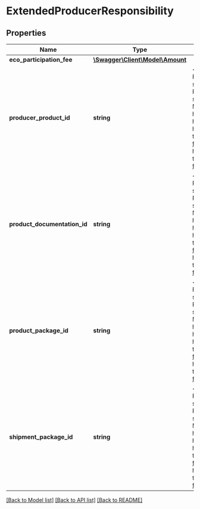 # ExtendedProducerResponsibility

## Properties
Name | Type | Description | Notes
------------ | ------------- | ------------- | -------------
**eco_participation_fee** | [**\Swagger\Client\Model\Amount**](Amount.md) |  | [optional] 
**producer_product_id** | **string** | &lt;span class&#x3D;\&quot;tablenote\&quot;&gt;&lt;b&gt;Note:&lt;/b&gt; &lt;b&gt;THIS FIELD IS DEPRECATED AND NO LONGER SUPPORTED.&lt;/b&gt; For sellers selling on the eBay France Marketplace, Extended Producer Responsibility ID fields are no longer set at the listing level. Instead, sellers must provide these IDs for each applicable category in their My eBay accounts. The URL will be based on the seller&#x27;s home/registration site, and will use this pattern: https://accountsettings./epr-fr. Sellers based in the US will use &lt;a href&#x3D;\&quot;https://accountsettings.ebay.com/epr-fr\&quot; target&#x3D;\&quot;_blank\&quot;&gt;https://accountsettings.ebay.com/epr-fr&lt;/a&gt;, sellers based in France will use &lt;a href&#x3D;\&quot;https://accountsettings.ebay.fr/epr-fr\&quot; target&#x3D;\&quot;_blank\&quot;&gt;https://accountsettings.ebay.fr/epr-fr&lt;/a&gt;, and so on.&lt;/span&gt; | [optional] 
**product_documentation_id** | **string** | &lt;span class&#x3D;\&quot;tablenote\&quot;&gt;&lt;b&gt;Note:&lt;/b&gt; &lt;b&gt;THIS FIELD IS DEPRECATED AND NO LONGER SUPPORTED.&lt;/b&gt; For sellers selling on the eBay France Marketplace, Extended Producer Responsibility ID fields are no longer set at the listing level. Instead, sellers must provide these IDs for each applicable category in their My eBay accounts. The URL will be based on the seller&#x27;s home/registration site, and will use this pattern: https://accountsettings./epr-fr. Sellers based in the US will use &lt;a href&#x3D;\&quot;https://accountsettings.ebay.com/epr-fr\&quot; target&#x3D;\&quot;_blank\&quot;&gt;https://accountsettings.ebay.com/epr-fr&lt;/a&gt;, sellers based in France will use &lt;a href&#x3D;\&quot;https://accountsettings.ebay.fr/epr-fr\&quot; target&#x3D;\&quot;_blank\&quot;&gt;https://accountsettings.ebay.fr/epr-fr&lt;/a&gt;, and so on.&lt;/span&gt; | [optional] 
**product_package_id** | **string** | &lt;span class&#x3D;\&quot;tablenote\&quot;&gt;&lt;b&gt;Note:&lt;/b&gt; &lt;b&gt;THIS FIELD IS DEPRECATED AND NO LONGER SUPPORTED.&lt;/b&gt; For sellers selling on the eBay France Marketplace, Extended Producer Responsibility ID fields are no longer set at the listing level. Instead, sellers must provide these IDs for each applicable category in their My eBay accounts. The URL will be based on the seller&#x27;s home/registration site, and will use this pattern: https://accountsettings./epr-fr. Sellers based in the US will use &lt;a href&#x3D;\&quot;https://accountsettings.ebay.com/epr-fr\&quot; target&#x3D;\&quot;_blank\&quot;&gt;https://accountsettings.ebay.com/epr-fr&lt;/a&gt;, sellers based in France will use &lt;a href&#x3D;\&quot;https://accountsettings.ebay.fr/epr-fr\&quot; target&#x3D;\&quot;_blank\&quot;&gt;https://accountsettings.ebay.fr/epr-fr&lt;/a&gt;, and so on.&lt;/span&gt; | [optional] 
**shipment_package_id** | **string** | &lt;span class&#x3D;\&quot;tablenote\&quot;&gt;&lt;b&gt;Note:&lt;/b&gt; &lt;b&gt;THIS FIELD IS DEPRECATED AND NO LONGER SUPPORTED.&lt;/b&gt; For sellers selling on the eBay France Marketplace, Extended Producer Responsibility ID fields are no longer set at the listing level. Instead, sellers must provide these IDs for each applicable category in their My eBay accounts. The URL will be based on the seller&#x27;s home/registration site, and will use this pattern: https://accountsettings./epr-fr. Sellers based in the US will use &lt;a href&#x3D;\&quot;https://accountsettings.ebay.com/epr-fr\&quot; target&#x3D;\&quot;_blank\&quot;&gt;https://accountsettings.ebay.com/epr-fr&lt;/a&gt;, sellers based in France will use &lt;a href&#x3D;\&quot;https://accountsettings.ebay.fr/epr-fr\&quot; target&#x3D;\&quot;_blank\&quot;&gt;https://accountsettings.ebay.fr/epr-fr&lt;/a&gt;, and so on.&lt;/span&gt; | [optional] 

[[Back to Model list]](../../README.md#documentation-for-models) [[Back to API list]](../../README.md#documentation-for-api-endpoints) [[Back to README]](../../README.md)

